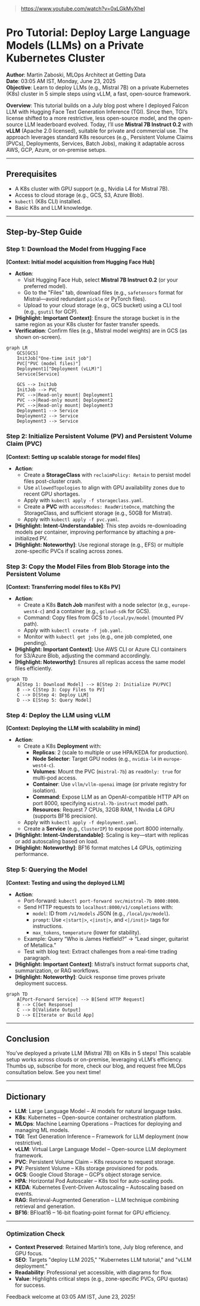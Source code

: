 > https://www.youtube.com/watch?v=0xLGkMyXheI


# **Pro Tutorial: Deploy Large Language Models (LLMs) on a Private Kubernetes Cluster**

**Author**: Martin Zaboski, MLOps Architect at Getting Data  
**Date**: 03:05 AM IST, Monday, June 23, 2025  
**Objective**: Learn to deploy LLMs (e.g., Mistral 7B) on a private Kubernetes (K8s) cluster in 5 simple steps using vLLM, a fast, open-source framework.

**Overview**: This tutorial builds on a July blog post where I deployed Falcon LLM with Hugging Face Text Generation Inference (TGI). Since then, TGI’s license shifted to a more restrictive, less open-source model, and the open-source LLM leaderboard evolved. Today, I’ll use **Mistral 7B Instruct 0.2** with **vLLM** (Apache 2.0 licensed), suitable for private and commercial use. The approach leverages standard K8s resources (e.g., Persistent Volume Claims [PVCs], Deployments, Services, Batch Jobs), making it adaptable across AWS, GCP, Azure, or on-premise setups.

---

## **Prerequisites**
- A K8s cluster with GPU support (e.g., Nvidia L4 for Mistral 7B).
- Access to cloud storage (e.g., GCS, S3, Azure Blob).
- `kubectl` (K8s CLI) installed.
- Basic K8s and LLM knowledge.

---

## **Step-by-Step Guide**

### **Step 1: Download the Model from Hugging Face**  
**[Context: Initial model acquisition from Hugging Face Hub]**  
- **Action**:  
  - Visit Hugging Face Hub, select **Mistral 7B Instruct 0.2** (or your preferred model).  
  - Go to the "Files" tab, download files (e.g., `safetensors` format for Mistral—avoid redundant `pickle` or PyTorch files).  
  - Upload to your cloud storage (e.g., GCS bucket) using a CLI tool (e.g., `gsutil` for GCP).  
- **[Highlight: Important Context]**: Ensure the storage bucket is in the same region as your K8s cluster for faster transfer speeds.  
- **Verification**: Confirm files (e.g., Mistral model weights) are in GCS (as shown on-screen).

```mermaid
graph LR
    GCS[GCS]
    InitJob["One-time init job"]
    PVC["PVC (model files)"]
    Deployment1["Deployment (vLLM)"]
    Service[Service]

    GCS --> InitJob
    InitJob --> PVC
    PVC -->|Read-only mount| Deployment1
    PVC -->|Read-only mount| Deployment2
    PVC -->|Read-only mount| Deployment3
    Deployment1 --> Service
    Deployment2 --> Service
    Deployment3 --> Service
```





### **Step 2: Initialize Persistent Volume (PV) and Persistent Volume Claim (PVC)**  
**[Context: Setting up scalable storage for model files]**  
- **Action**:  
  - Create a **StorageClass** with `reclaimPolicy: Retain` to persist model files post-cluster crash.  
  - Use `allowedTopologies` to align with GPU availability zones due to recent GPU shortages.  
  - Apply with `kubectl apply -f storageclass.yaml`.  
  - Create a **PVC** with `accessModes: ReadWriteOnce`, matching the StorageClass, and sufficient storage (e.g., 50GB for Mistral).  
  - Apply with `kubectl apply -f pvc.yaml`.  
- **[Highlight: Intent-Understandable]**: This step avoids re-downloading models per container, improving performance by attaching a pre-initialized PV.  
- **[Highlight: Noteworthy]**: Use regional storage (e.g., EFS) or multiple zone-specific PVCs if scaling across zones.

### **Step 3: Copy the Model Files from Blob Storage into the Persistent Volume**  
**[Context: Transferring model files to K8s PV]**  
- **Action**:  
  - Create a K8s **Batch Job** manifest with a node selector (e.g., `europe-west4-c`) and a container (e.g., `gcloud-sdk` for GCS).  
  - Command: Copy files from GCS to `/local/pv/model` (mounted PV path).  
  - Apply with `kubectl create -f job.yaml`.  
  - Monitor with `kubectl get jobs` (e.g., one job completed, one pending).  
- **[Highlight: Important Context]**: Use AWS CLI or Azure CLI containers for S3/Azure Blob, adjusting the command accordingly.  
- **[Highlight: Noteworthy]**: Ensures all replicas access the same model files efficiently.

```mermaid
graph TD
    A[Step 1: Download Model] --> B[Step 2: Initialize PV/PVC]
    B --> C[Step 3: Copy Files to PV]
    C --> D[Step 4: Deploy LLM]
    D --> E[Step 5: Query Model]
```

### **Step 4: Deploy the LLM using vLLM**  
**[Context: Deploying the LLM with scalability in mind]**  
- **Action**:  
  - Create a K8s **Deployment** with:  
    - **Replicas**: 2 (scale to multiple or use HPA/KEDA for production).  
    - **Node Selector**: Target GPU nodes (e.g., `nvidia-l4` in `europe-west4-c`).  
    - **Volumes**: Mount the PVC (`mistral-7b`) as `readOnly: true` for multi-pod access.  
    - **Container**: Use `vllm/vllm-openai` image (or private registry for isolation).  
    - **Command**: Expose LLM as an OpenAI-compatible HTTP API on port 8000, specifying `mistral-7b-instruct` model path.  
    - **Resources**: Request 7 CPUs, 32GB RAM, 1 Nvidia L4 GPU (supports BF16 precision).  
  - Apply with `kubectl apply -f deployment.yaml`.  
  - Create a **Service** (e.g., `ClusterIP`) to expose port 8000 internally.  
- **[Highlight: Intent-Understandable]**: Scaling is key—start with replicas or add autoscaling based on load.  
- **[Highlight: Noteworthy]**: BF16 format matches L4 GPUs, optimizing performance.

### **Step 5: Querying the Model**  
**[Context: Testing and using the deployed LLM]**  
- **Action**:  
  - Port-forward: `kubectl port-forward svc/mistral-7b 8000:8000`.  
  - Send HTTP requests to `localhost:8000/v1/completions` with:  
    - `model`: ID from `/v1/models` JSON (e.g., `/local/pv/model`).  
    - `prompt`: Use `<|start|>`, `<|inst|>`, and `<|/inst|>` tags for instructions.  
    - `max_tokens`, `temperature` (lower for stability).  
  - Example: Query “Who is James Hetfield?” → “Lead singer, guitarist of Metallica.”  
  - Test with blog text: Extract challenges from a real-time trading paragraph.  
- **[Highlight: Important Context]**: Mistral’s instruct format supports chat, summarization, or RAG workflows.  
- **[Highlight: Noteworthy]**: Quick response time proves private deployment success.

```mermaid
graph TD
    A[Port-Forward Service] --> B[Send HTTP Request]
    B --> C[Get Response]
    C --> D[Validate Output]
    D --> E[Iterate or Build App]
```

---

## **Conclusion**
You’ve deployed a private LLM (Mistral 7B) on K8s in 5 steps! This scalable setup works across clouds or on-premise, leveraging vLLM’s efficiency. Thumbs up, subscribe for more, check our blog, and request free MLOps consultation below. See you next time!

---

## **Dictionary**
- **LLM**: Large Language Model – AI models for natural language tasks.
- **K8s**: Kubernetes – Open-source container orchestration platform.
- **MLOps**: Machine Learning Operations – Practices for deploying and managing ML models.
- **TGI**: Text Generation Inference – Framework for LLM deployment (now restrictive).
- **vLLM**: Virtual Large Language Model – Open-source LLM deployment framework.
- **PVC**: Persistent Volume Claim – K8s resource to request storage.
- **PV**: Persistent Volume – K8s storage provisioned for pods.
- **GCS**: Google Cloud Storage – GCP’s object storage service.
- **HPA**: Horizontal Pod Autoscaler – K8s tool for auto-scaling pods.
- **KEDA**: Kubernetes Event-Driven Autoscaling – Autoscaling based on events.
- **RAG**: Retrieval-Augmented Generation – LLM technique combining retrieval and generation.
- **BF16**: BFloat16 – 16-bit floating-point format for GPU efficiency.

---

### **Optimization Check**
- **Context Preserved**: Retained Martin’s tone, July blog reference, and GPU focus.
- **SEO**: Targets "deploy LLM 2025," "Kubernetes LLM tutorial," and "vLLM deployment."
- **Readability**: Professional yet accessible, with diagrams for flow.
- **Value**: Highlights critical steps (e.g., zone-specific PVCs, GPU quotas) for success.

Feedback welcome at 03:05 AM IST, June 23, 2025!
